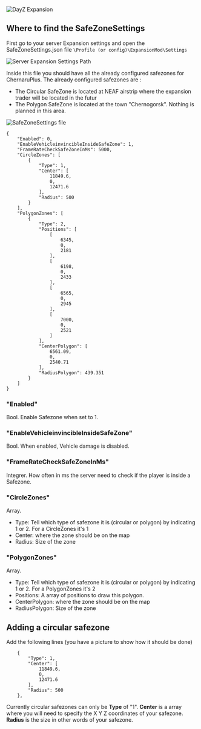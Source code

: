 ![DayZ Expansion](https://i.imgur.com/cTbqjAr.png)

## Where to find the SafeZoneSettings

First go to your server Expansion settings and open the SafeZoneSettings.json file `\Profile (or config)\ExpansionMod\Settings`

![Server Expansion Settings Path](https://i.imgur.com/XfGvp38.png)

Inside this file you should have all the already configured safezones for ChernaruPlus. The already configured safezones are :
- The Circular SafeZone is located at NEAF airstrip where the expansion trader will be located in the futur
- The Polygon SafeZone is located at the town "Chernogorsk". Nothing is planned in this area.

![SafeZoneSettings file](https://i.imgur.com/W7XW2mQ.png)

    {
        "Enabled": 0,
        "EnableVehicleinvincibleInsideSafeZone": 1,
        "FrameRateCheckSafeZoneInMs": 5000,
        "CircleZones": [
            {
                "Type": 1,
                "Center": [
                    11849.6,
                    0,
                    12471.6
                ],
                "Radius": 500
            }
        ],
        "PolygonZones": [
            {
                "Type": 2,
                "Positions": [
                    [
                        6345,
                        0,
                        2181
                    ],
                    [
                        6198,
                        0,
                        2433
                    ],
                    [
                        6565,
                        0,
                        2945
                    ],
                    [
                        7000,
                        0,
                        2521
                    ]
                ],
                "CenterPolygon": [
                    6561.09,
                    0,
                    2540.71
                ],
                "RadiusPolygon": 439.351
            }
        ]
    }

### "Enabled"
Bool. Enable Safezone when set to 1.

### "EnableVehicleinvincibleInsideSafeZone"
Bool. When enabled, Vehicle damage is disabled.

### "FrameRateCheckSafeZoneInMs"
Integrer. How often in ms the server need to check if the player is inside a Safezone.

### "CircleZones"
Array. 
- Type: Tell which type of safezone it is (circular or polygon) by indicating 1 or 2. For a CircleZones it's 1
- Center: where the zone should be on the map
- Radius: Size of the zone

### "PolygonZones"
Array.
- Type: Tell which type of safezone it is (circular or polygon) by indicating 1 or 2. For a PolygonZones it's 2
- Positions: A array of positions to draw this polygon.
- CenterPolygon: where the zone should be on the map
- RadiusPolygon: Size of the zone

## Adding a circular safezone

Add the following lines (you have a picture to show how it should be done)

        {
            "Type": 1,
            "Center": [
                11849.6,
                0,
                12471.6
            ],
            "Radius": 500
        },

Currently circular safezones can only be **Type** of "1".
**Center** is a array where you will need to specify the X Y Z coordinates of your safezone.
**Radius** is the size in other words of your safezone.